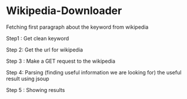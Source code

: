# Wikipedia-Downloader

Fetching first paragraph about the keyword from wikipedia

Step1 : Get clean keyword

Step 2: Get the url for wikipedia

Step 3 : Make a GET request to the wikipedia

Step 4: Parsing (finding useful information we are looking for) the useful result using jsoup 

Step 5 : Showing results
